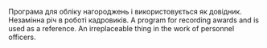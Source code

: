 Програма для обліку нагороджень і використовується як довідник. Незамінна річ в роботі кадровиків.
A program for recording awards and is used as a reference. An irreplaceable thing in the work of personnel officers.
